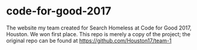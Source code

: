 # code-for-good-2017
The website my team created for Search Homeless at Code for Good 2017, Houston. We won first place. This repo is merely a copy of the project; the original repo can be found at https://github.com/Houston17/team-1
